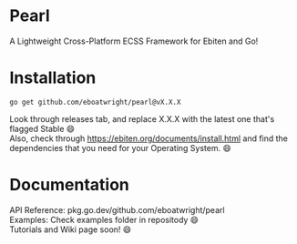 # Pearl
 A Lightweight Cross-Platform ECSS Framework for Ebiten and Go!

# Installation
```
go get github.com/eboatwright/pearl@vX.X.X
```
 Look through releases tab, and replace X.X.X with the latest one that's flagged Stable :smile: <br />
 Also, check through https://ebiten.org/documents/install.html and find the dependencies that you need for your Operating System. :smile:

# Documentation
 API Reference: pkg.go.dev/github.com/eboatwright/pearl<br />
 Examples: Check examples folder in repositody :smile:<br />
 Tutorials and Wiki page soon! :smile:
